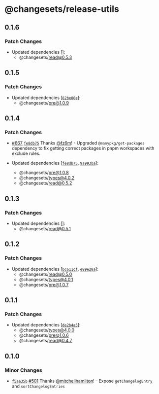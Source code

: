 # @changesets/release-utils

## 0.1.6

### Patch Changes

- Updated dependencies []:
  - @changesets/read@0.5.3

## 0.1.5

### Patch Changes

- Updated dependencies [[`82be80e`](https://github.com/changesets/changesets/commit/82be80ecfe9288535071e850ae56f2e7a7006eba)]:
  - @changesets/pre@1.0.9

## 0.1.4

### Patch Changes

- [#667](https://github.com/changesets/changesets/pull/667) [`fe8db75`](https://github.com/changesets/changesets/commit/fe8db7500f81caea9064f8bec02bcb77e0fd8fce) Thanks [@fz6m](https://github.com/fz6m)! - Upgraded `@manypkg/get-packages` dependency to fix getting correct packages in pnpm workspaces with exclude rules.

- Updated dependencies [[`fe8db75`](https://github.com/changesets/changesets/commit/fe8db7500f81caea9064f8bec02bcb77e0fd8fce), [`9a993ba`](https://github.com/changesets/changesets/commit/9a993ba09629c1620d749432520470cec49d3a96)]:
  - @changesets/pre@1.0.8
  - @changesets/types@4.0.2
  - @changesets/read@0.5.2

## 0.1.3

### Patch Changes

- Updated dependencies []:
  - @changesets/read@0.5.1

## 0.1.2

### Patch Changes

- Updated dependencies [[`bc611cf`](https://github.com/changesets/changesets/commit/bc611cf2104ff8170e9ea8acb10952ea8cc2a784), [`e89e28a`](https://github.com/changesets/changesets/commit/e89e28a05f5fa43307db73812a6bcd269b62ddee)]:
  - @changesets/read@0.5.0
  - @changesets/types@4.0.1
  - @changesets/pre@1.0.7

## 0.1.1

### Patch Changes

- Updated dependencies [[`de2b4a5`](https://github.com/changesets/changesets/commit/de2b4a5a7b244a37d94625bcb70ecde9dde5b612)]:
  - @changesets/types@4.0.0
  - @changesets/pre@1.0.6
  - @changesets/read@0.4.7

## 0.1.0

### Minor Changes

- [`f5aa35b`](https://github.com/changesets/changesets/commit/f5aa35b2818c9a1b448627eb9c2da8ee50a4fbca) [#501](https://github.com/changesets/changesets/pull/501) Thanks [@mitchellhamilton](https://github.com/mitchellhamilton)! - Expose `getChangelogEntry` and `sortChangelogEntries`
